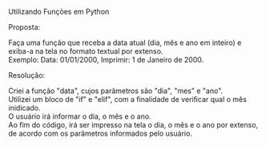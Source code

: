 Utilizando Funções em Python

Proposta:

Faça uma função que receba a data atual (dia, mês e ano em inteiro) e exiba-a na tela no formato textual por extenso.                  
Exemplo: Data: 01/01/2000, Imprimir: 1 de Janeiro de 2000.               

Resolução:

Criei a função "data", cujos parâmetros são "dia", "mes" e "ano".   
Utilizei um bloco de "if" e "elif", com a finalidade de verificar qual o mês inidicado.  
O usuário irá informar o dia, o mês e o ano.    
Ao fim do código, irá ser impresso na tela o dia, o mês e o ano por extenso, de acordo com os parâmetros informados pelo usuário.
